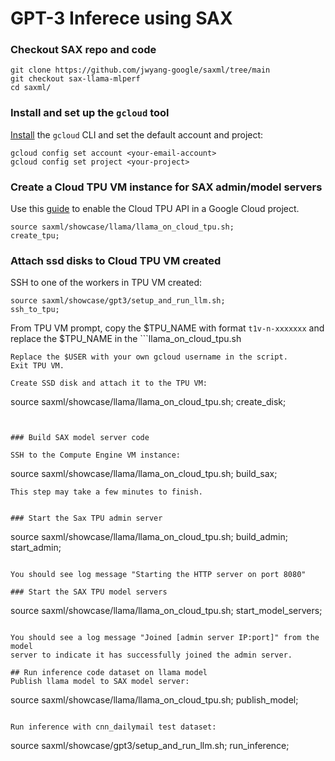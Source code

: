 #  GPT-3 Inferece using SAX

### Checkout SAX repo and code
```
git clone https://github.com/jwyang-google/saxml/tree/main
git checkout sax-llama-mlperf
cd saxml/
```

### Install and set up the `gcloud` tool
[Install](https://cloud.google.com/sdk/gcloud#download_and_install_the) the
`gcloud` CLI and set the default account and project:

```
gcloud config set account <your-email-account>
gcloud config set project <your-project>
```

### Create a Cloud TPU VM instance for SAX admin/model servers

Use this [guide](https://cloud.google.com/tpu/docs/users-guide-tpu-vm) to
enable the Cloud TPU API in a Google Cloud project.

```
source saxml/showcase/llama/llama_on_cloud_tpu.sh;
create_tpu;
```

### Attach ssd disks to Cloud TPU VM created

SSH to one of the workers in TPU VM created:
```
source saxml/showcase/gpt3/setup_and_run_llm.sh;
ssh_to_tpu;
```

From TPU VM prompt, copy the $TPU_NAME with format ```t1v-n-xxxxxxx``` and replace the $TPU_NAME in the ```llama_on_cloud_tpu.sh
``` script.
Replace the $USER with your own gcloud username in the script.
Exit TPU VM. 

Create SSD disk and attach it to the TPU VM:
```
source saxml/showcase/llama/llama_on_cloud_tpu.sh;
create_disk;
```


### Build SAX model server code

SSH to the Compute Engine VM instance:

```
source saxml/showcase/llama/llama_on_cloud_tpu.sh;
build_sax;
```
This step may take a few minutes to finish. 


### Start the Sax TPU admin server
```
source saxml/showcase/llama/llama_on_cloud_tpu.sh;
build_admin;
start_admin;
```

You should see log message "Starting the HTTP server on port 8080"

### Start the SAX TPU model servers
```
source saxml/showcase/llama/llama_on_cloud_tpu.sh;
start_model_servers;
```

You should see a log message "Joined [admin server IP:port]" from the model
server to indicate it has successfully joined the admin server.

## Run inference code dataset on llama model
Publish llama model to SAX model server:
```
source saxml/showcase/llama/llama_on_cloud_tpu.sh;
publish_model;
```

Run inference with cnn_dailymail test dataset:
```
source saxml/showcase/gpt3/setup_and_run_llm.sh;
run_inference;
```